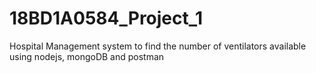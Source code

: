 # 18BD1A0584_Project_1
Hospital Management system to find the number of ventilators available using nodejs, mongoDB and postman
